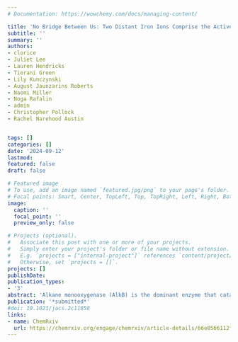```yaml
---
# Documentation: https://wowchemy.com/docs/managing-content/

title: 'No Bridge Between Us: Two Distant Iron Ions Comprise the Active Site of Alkane Monooxygenase (AlkB)' 
subtitle: ''
summary: ''
authors:
- clorice 
- Juliet Lee 
- Lauren Hendricks 
- Tierani Green 
- Lily Kunczynski 
- August Jaunzarins Roberts
- Naomi Miller 
- Noga Rafalin 
- admin 
- Christopher Pollock 
- Rachel Narehood Austin 


tags: []
categories: []
date: '2024-09-12'
lastmod: 
featured: false
draft: false

# Featured image
# To use, add an image named `featured.jpg/png` to your page's folder.
# Focal points: Smart, Center, TopLeft, Top, TopRight, Left, Right, BottomLeft, Bottom, BottomRight.
image:
  caption: ''
  focal_point: ''
  preview_only: false

# Projects (optional).
#   Associate this post with one or more of your projects.
#   Simply enter your project's folder or file name without extension.
#   E.g. `projects = ["internal-project"]` references `content/project/deep-learning/index.md`.
#   Otherwise, set `projects = []`.
projects: []
publishDate: 
publication_types:
- '3'
abstract: 'Alkane monooxygenase (AlkB) is the dominant enzyme that catalyzes the oxidation of liquid alkanes in the environment. Two recent structural models derived from cryo-electron microscopy (cryo-EM) data make visible numerous attributes of the enzyme that had previously been the source of speculation. The structure of the diiron active site is unusual: a histidine-rich center that binds two iron ions without a bridging ligand. This finding makes it difficult to understand how the iron ions coordinate oxidation state changes to achieve the high-valent conditions presumed necessary to activate strong C-H bonds. To ensure that potential photoreduction and radiation damage are not responsible for the absence of a bridging ligand in the resting state cryo-EM structures, spectroscopic methods are needed. We present the results of extended x-ray absorption fine structure (EXAFS) experiments collected under conditions where photodamage was avoided. Careful data analysis reveals an active site structure consistent with the cryo-EM structures in which the two iron ions are ligated by nine histidines and are separated by at least 5 Å. The EXAFS data were used to inform structural models for molecular dynamics (MD) simulations. The MD simulations corroborate EXAFS observations that neither of the two key carboxylate-containing residues (E281 and D190) are likely candidates for metal ion bridging. To further explore the role of these carboxylate residues, we used mutagenesis experiments, spectroscopy, and additional MD simulations to understand the role of these residues. A variant in which a carboxylate containing residue (E281) was changed to a methyl residue (E281A) showed little change in pre-edge features, consistent with the observation that it is not essential for activity and hence unlikely to serve as a bridging ligand at any point in the catalytic cycle. D190 variants had substantially diminished activity, suggesting an important role in catalysis not yet fully understood.'
publication: '*submitted*'
#doi: 10.1021/jacs.2c11858
links:
- name: ChemRxiv
  url: https://chemrxiv.org/engage/chemrxiv/article-details/66e0566112ff75c3a1f2ff17
---
```

